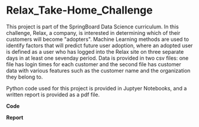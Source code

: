 # Relax_Take-Home_Challenge

This project is part of the SpringBoard Data Science curriculum.
In this challenge, Relax, a company, is interested in determining
which of their customers will become "adopters". Machine Learning methods
are used to identify factors that will predict future user adoption, 
where an adopted user is defined as a user who has logged into the 
Relax site on three separate days in at least one seven­day period.
Data is provided in two csv files: one file has login times for each 
customer and the second file has customer data with various features
such as the customer name and the organization they belong to.

Python code used for this project is provided in Juptyer Notebooks, and
a written report is provided as a pdf file. 

**Code**


**Report**


